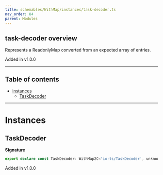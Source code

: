 ```yaml
---
title: schemables/WithMap/instances/task-decoder.ts
nav_order: 84
parent: Modules
---
```


## task-decoder overview

Represents a ReadonlyMap converted from an expected array of entries.

Added in v1.0.0

---

<h2 class="text-delta">Table of contents</h2>

- [Instances](#instances)
  - [TaskDecoder](#taskdecoder)

---

# Instances

## TaskDecoder

**Signature**

```ts
export declare const TaskDecoder: WithMap2C<'io-ts/TaskDecoder', unknown>
```

Added in v1.0.0
